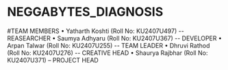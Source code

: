 # NEGGABYTES_DIAGNOSIS
#TEAM MEMBERS
•	Yatharth Koshti (Roll No: KU2407U497) -- REASEARCHER
•	Saumya Adhyaru (Roll No: KU2407U367) -- DEVELOPER
•	Arpan Talwar (Roll No: KU2407U255) -- TEAM LEADER
•	Dhruvi Rathod (Roll No: KU2407U276) -- CREATIVE HEAD
•	Shaurya Rajbhar (Roll No: KU2407U371) – PROJECT HEAD

